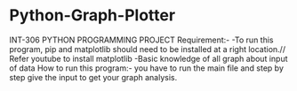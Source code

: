 # Python-Graph-Plotter
INT-306 PYTHON PROGRAMMING PROJECT 
Requirement:-
-To run this program, pip and matplotlib should need to be installed at a right location.// Refer youtube to install matplotlib 
-Basic knowledge of all graph about input of data
How to run this program:-
you have to run the main file and step by step give the input to get your graph analysis.
